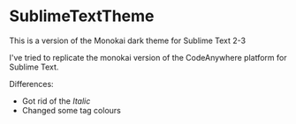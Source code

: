 # SublimeTextTheme
This is a version of the Monokai dark theme for Sublime Text 2-3

I've tried to replicate the monokai version of the CodeAnywhere platform for Sublime Text.

Differences:
  - Got rid of the _Italic_ 
  - Changed some tag colours
